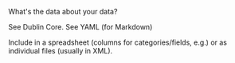 What's the data about your data?

See Dublin Core.
See YAML (for Markdown)

Include in a spreadsheet (columns for categories/fields, e.g.) or as individual files (usually in XML).
